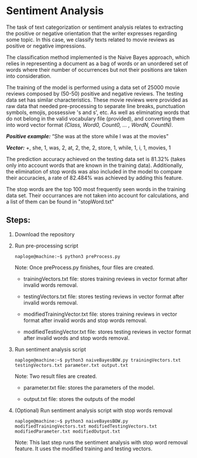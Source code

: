 
# Sentiment Analysis 

The task of text categorization or sentiment analysis relates to extracting 
the positive or negative orientation that the writer expresses regarding 
some topic. In this case, we classify texts related to movie reviews as positive 
or negative impressions.

The classification method implemented is the Naive Bayes approach, which relies in
representing a document as a bag of words or an unordered set of words where their 
number of occurrences but not their positions are taken into consideration. 

The training of the model is performed using a data set of 25000 movie reviews composed
by (50-50) positive and negative reviews. The testing data set has similar characteristics.
These movie reviews were provided as raw data that needed pre-processing to separate line breaks,
punctuation symbols, emojis, possessive 's and s', etc. As well as eliminating words 
that do not belong in the valid vocabulary file (provided), and converting them into word vector format *(Class, Word0, Count0, ... , WordN, CountN)*. 

***Positive example:*** “She was at the store while I was at the movies”

***Vector:*** +, she, 1, was, 2, at, 2, the, 2, store, 1, while, 1, i, 1, movies, 1

The prediction accuracy achieved on the testing data set is 81.32% (takes only into account words 
that are known in the training data). Additionally, the elimination of stop words was also included 
in the model to compare their accuracies, a rate of 82.484% was achieved by adding this feature.

The stop words are the top 100 most frequently seen words in the training data set. Their occurrances
are not taken into account for calculations, and a list of them can be found in "stopWord.txt"

## Steps:

1. Download the repository

2. Run pre-processing script
    ```console
    naploge@machine:~$ python3 preProcess.py
    ```
    Note: Once preProcess.py finishes, four files are created.
    * trainingVectors.txt file: stores training reviews in vector format after invalid words removal.

    * testingVectors.txt file: stores testing reviews in vector format after invalid words removal.

    * modifiedTrainingVector.txt file: stores training reviews in vector format after invalid words and stop words removal.

    * modifiedTestingVector.txt file: stores testing reviews in vector format after invalid words and stop words removal.

3. Run sentiment analysis script
    ```console
    naploge@machine:~$ python3 naiveBayesBOW.py trainingVectors.txt testingVectors.txt parameter.txt output.txt
    ```
    Note: Two result files are created.
    * parameter.txt file: stores the parameters of the model.

    * output.txt file: stores the outputs of the model

4. (Optional) Run sentiment analysis script with stop words removal
    ```console
    naploge@machine:~$ python3 naiveBayesBOW.py modifiedTrainingVectors.txt modifiedTestingVectors.txt modifiedParameter.txt modifiedOutput.txt 
    ```
    Note: This last step runs the sentiment analysis with stop word removal feature. It uses the modified training and testing vectors. 
